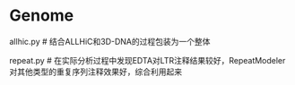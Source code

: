 # Genome
allhic.py # 结合ALLHiC和3D-DNA的过程包装为一个整体

repeat.py # 在实际分析过程中发现EDTA对LTR注释结果较好，RepeatModeler对其他类型的重复序列注释效果好，综合利用起来

